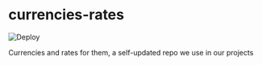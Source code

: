 # currencies-rates

![Deploy](https://github.com/doriandrn/currencies-rates/workflows/CI%20-%20Build,%20Publish%20to%20gh-pages%20&%20npm/badge.svg?branch=main)

Currencies and rates for them, a self-updated repo we use in our projects
